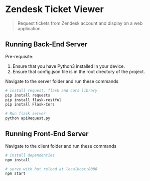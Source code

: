 # Zendesk Ticket Viewer

> Request tickets from Zendesk account and display on a web application

## Running Back-End Server

Pre-requisite:
1. Ensure that you have Python3 installed in your device.
2. Ensure that config.json file is in the root directory of the project.

Navigate to the server folder and run these commands

``` bash
# install request, flask and cors library
pip install requests
pip install flask-restful
pip install Flask-Cors

# Run flask server
python apiRequest.py

```


## Running Front-End Server

Navigate to the client folder and run these commands

``` bash
# install dependencies
npm install

# serve with hot reload at localhost:8080
npm start

```

